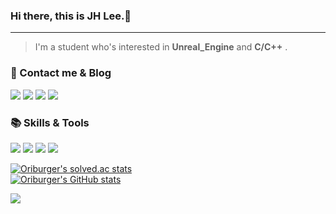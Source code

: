 ### Hi there, this is JH Lee.👋 

---

> I'm a student who's interested in  **Unreal_Engine**  and   **C/C++** .


### 📜 Contact me & Blog 
<p>
  <a href="http://blog.naver.com/uss425" target="_blank"><img src="https://img.shields.io/badge/Blog-00C244?style=flat-square&logo=naver&logoColor=white"/></a>
  <a href="mailto:uss425@gmail.com" target="_blank"><img src="https://img.shields.io/badge/uss425@naver.com-EA4335?style=flat-square&logo=Gmail&logoColor=white"/></a>
  <a href="https://solved.ac/uss425" target="_blank"><img src="https://img.shields.io/badge/Solved.ac-0A66C2?style=flat-square&logo=codeforces&logoColor=white"/></a>
  <a href="https://oriburger.notion.site/Study-Note-3b5b604dd6b74c8bbad2b17a9cab2928" target="_blank"><img src="https://img.shields.io/badge/Notion-512DA8?style=flat-square&logo=Notion&logoColor=white"/></a>
</p>

### 📚 Skills & Tools
<p>
  <img src="https://img.shields.io/badge/Unreal4-0E1128?style=flat-square&logo=unrealengine&logoColor=white"/>
  <img src="https://img.shields.io/badge/C/C++-00599C?style=flat-square&logo=cplusplus&logoColor=white"/>
  <img src="https://img.shields.io/badge/Problem Solving-00BCB4?style=flat-square&logo=thealgorithms&logoColor=white"/>
  <img src="https://img.shields.io/badge/Git-F05032?style=flat-square&logo=Git&logoColor=white"/>
</p>

<!-- #### ⭐ Projects -->

<p>
 
 [![Oriburger's solved.ac stats](http://mazassumnida.wtf/api/pastel/generate_badge?boj=uss425)](https://solved.ac/uss425) <br>
 [![Oriburger's GitHub stats](https://github-readme-stats.vercel.app/api?username=Oriburger)](https://github.com/Oriburger/github-readme-stats)

 <a href="https://hits.seeyoufarm.com"><img src="https://hits.seeyoufarm.com/api/count/incr/badge.svg?url=https%3A%2F%2Fgithub.com%2FOriburger&count_bg=%233DC896&title_bg=%23555555&icon=&icon_color=%23E7E7E7&title=hi&edge_flat=false"/></a> 
 
</p>
